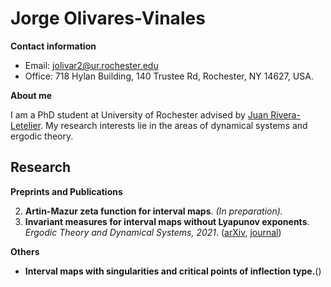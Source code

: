 # Jorge Olivares-Vinales

**Contact information**
- Email: jolivar2@ur.rochester.edu
- Office: 718 Hylan Building, 140 Trustee Rd, Rochester, NY 14627, USA. 

**About me**

I am a PhD student at University of Rochester advised by [Juan Rivera-Letelier](http://rivera-letelier.org/). My research interests lie in the areas of dynamical systems and ergodic theory.

## Research

**Preprints and Publications**


2. **Artin-Mazur zeta function for interval maps**. *(In preparation).*
1. **Invariant measures for interval maps without Lyapunov exponents**. *Ergodic Theory and Dynamical Systems, 2021*. ([arXiv](https://arxiv.org/abs/2102.06795), [journal](https://www.cambridge.org/core/journals/ergodic-theory-and-dynamical-systems/article/abs/invariant-measures-for-interval-maps-without-lyapunov-exponents/101CFA6F3BACFA4C120D2A3B8A1FB7A6#.YzosjYVjeQA.link))


**Others**
- **Interval maps with singularities and critical points of inflection type.**()


